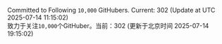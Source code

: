 Committed to Following `10,000` GitHubers. Current: <!-- FOLLOWING_COUNT -->302<!-- FOLLOWING_COUNT --> (Update at UTC <!-- LAST_UPDATED -->2025-07-14 11:15:02<!-- LAST_UPDATED -->)<br>
致力于关注`10,000`个GitHuber。当前：<!-- FOLLOWING_COUNT -->302<!-- FOLLOWING_COUNT --> (更新于北京时间 <!-- LAST_UPDATED_CST -->2025-07-14 19:15:02<!-- LAST_UPDATED_CST -->)
